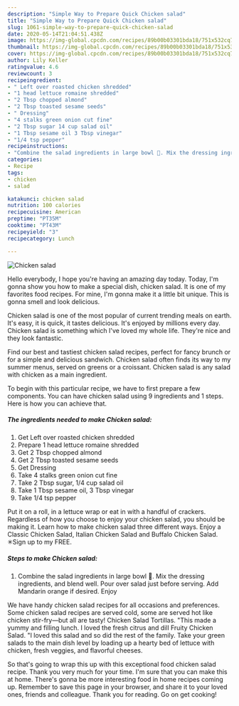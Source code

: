 ```yaml
---
description: "Simple Way to Prepare Quick Chicken salad"
title: "Simple Way to Prepare Quick Chicken salad"
slug: 1061-simple-way-to-prepare-quick-chicken-salad
date: 2020-05-14T21:04:51.438Z
image: https://img-global.cpcdn.com/recipes/89b00b03301bda18/751x532cq70/chicken-salad-recipe-main-photo.jpg
thumbnail: https://img-global.cpcdn.com/recipes/89b00b03301bda18/751x532cq70/chicken-salad-recipe-main-photo.jpg
cover: https://img-global.cpcdn.com/recipes/89b00b03301bda18/751x532cq70/chicken-salad-recipe-main-photo.jpg
author: Lily Keller
ratingvalue: 4.6
reviewcount: 3
recipeingredient:
- " Left over roasted chicken shredded"
- "1 head lettuce romaine shredded"
- "2 Tbsp chopped almond"
- "2 Tbsp toasted sesame seeds"
- " Dressing"
- "4 stalks green onion cut fine"
- "2 Tbsp sugar 14 cup salad oil"
- "1 Tbsp sesame oil 3 Tbsp vinegar"
- "1/4 tsp pepper"
recipeinstructions:
- "Combine the salad ingredients in large bowl 🍜. Mix the dressing ingredients, and blend well. Pour over salad just before serving. Add Mandarin orange if desired. Enjoy"
categories:
- Recipe
tags:
- chicken
- salad

katakunci: chicken salad 
nutrition: 100 calories
recipecuisine: American
preptime: "PT35M"
cooktime: "PT43M"
recipeyield: "3"
recipecategory: Lunch

---
```



![Chicken salad](https://img-global.cpcdn.com/recipes/89b00b03301bda18/751x532cq70/chicken-salad-recipe-main-photo.jpg)

Hello everybody, I hope you're having an amazing day today. Today, I'm gonna show you how to make a special dish, chicken salad. It is one of my favorites food recipes. For mine, I'm gonna make it a little bit unique. This is gonna smell and look delicious.

Chicken salad is one of the most popular of current trending meals on earth. It's easy, it is quick, it tastes delicious. It's enjoyed by millions every day. Chicken salad is something which I've loved my whole life. They're nice and they look fantastic.

Find our best and tastiest chicken salad recipes, perfect for fancy brunch or for a simple and delicious sandwich. Chicken salad often finds its way to my summer menus, served on greens or a croissant. Chicken salad is any salad with chicken as a main ingredient.


To begin with this particular recipe, we have to first prepare a few components. You can have chicken salad using 9 ingredients and 1 steps. Here is how you can achieve that.

<!--inarticleads1-->

##### The ingredients needed to make Chicken salad:

1. Get  Left over roasted chicken shredded
1. Prepare 1 head lettuce romaine shredded
1. Get 2 Tbsp chopped almond
1. Get 2 Tbsp toasted sesame seeds
1. Get  Dressing
1. Take 4 stalks green onion cut fine
1. Take 2 Tbsp sugar, 1/4 cup salad oil
1. Take 1 Tbsp sesame oil, 3 Tbsp vinegar
1. Take 1/4 tsp pepper


Put it on a roll, in a lettuce wrap or eat in with a handful of crackers. Regardless of how you choose to enjoy your chicken salad, you should be making it. Learn how to make chicken salad three different ways. Enjoy a Classic Chicken Salad, Italian Chicken Salad and Buffalo Chicken Salad. ✳︎Sign up to my FREE. 

<!--inarticleads2-->

##### Steps to make Chicken salad:

1. Combine the salad ingredients in large bowl 🍜. Mix the dressing ingredients, and blend well. Pour over salad just before serving. Add Mandarin orange if desired. Enjoy


We have handy chicken salad recipes for all occasions and preferences. Some chicken salad recipes are served cold, some are served hot like chicken stir-fry—but all are tasty! Chicken Salad Tortillas. &#34;This made a yummy and filling lunch. I loved the fresh citrus and dill Fruity Chicken Salad. &#34;I loved this salad and so did the rest of the family. Take your green salads to the main dish level by loading up a hearty bed of lettuce with chicken, fresh veggies, and flavorful cheeses. 

So that's going to wrap this up with this exceptional food chicken salad recipe. Thank you very much for your time. I'm sure that you can make this at home. There's gonna be more interesting food in home recipes coming up. Remember to save this page in your browser, and share it to your loved ones, friends and colleague. Thank you for reading. Go on get cooking!

